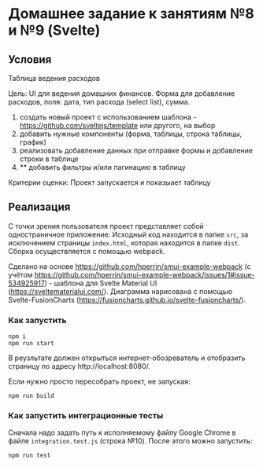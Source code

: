 # Домашнее задание к занятиям №8 и №9 (Svelte)

## Условия

Таблица ведения расходов

Цель: UI для ведения домашних финансов. Форма для добавление расходов, поля: дата, тип расхода (select list), сумма.
1. создать новый проект с использованием шаблона - https://github.com/sveltejs/template или другого, на выбор
2. добавить нужные компоненты (форма, таблицы, строка таблицы, график)
3. реализовать добавление данных при отправке формы и добавление строки в таблице
4. ** добавить фильтры и/или пагинацию в таблицу

Критерии оценки: Проект запускается и показыает таблицу 

## Реализация

С точки зрения пользователя проект представляет собой одностраничное приложение. 
Исходный код находится в папке `src`, за исключением страницы `index.html`, которая находится в папке `dist`.
Сборка осуществляется с помощью webpack.

Сделано на основе https://github.com/hperrin/smui-example-webpack (с учётом
https://github.com/hperrin/smui-example-webpack/issues/1#issue-534925917) - шаблона для Svelte Material UI (https://sveltematerialui.com/). 
Диаграмма нарисована с помощью Svelte-FusionCharts (https://fusioncharts.github.io/svelte-fusioncharts/).

### Как запустить

```
npm i
npm run start
```

В реузльтате должен открыться интернет-обозреватель и отобразить страницу по адресу http://localhost:8080/.

Если нужно просто пересобрать проект, не запуская:

```
npm run build
```

### Как запустить интеграционные тесты

Сначала надо задать путь к исполняемому файлу Google Chrome в файле `integration.test.js` (строка №10). После этого можно запустить:

```
npm run test
```

